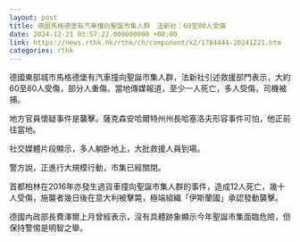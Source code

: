 ```yaml
---
layout: post
title: 德國馬格德堡有汽車撞向聖誕市集人群　法新社：60至80人受傷
date: 2024-12-21 03:57:22.000000000 +08:00
link: https://news.rthk.hk/rthk/ch/component/k2/1784444-20241221.htm
categories: rthk
---
```


德國東部城市馬格德堡有汽車撞向聖誕市集人群，法新社引述救援部門表示，大約60至80人受傷，部分人重傷。當地傳媒報道，至少一人死亡，多人受傷，司機被捕。

地方官員懷疑事件是襲擊。薩克森安哈爾特州州長哈塞洛夫形容事件可怕，他正前往當地。

社交媒體片段顯示，多人躺卧地上，大批救援人員到場。

警方說，正進行大規模行動，市集已經關閉。

首都柏林在2016年亦發生過貨車撞向聖誕市集人群的事件，造成12人死亡，幾十人受傷，施襲者幾日後在意大利被擊斃，極端組織「伊斯蘭國」承認發動襲擊。

德國內政部長費澤爾上月曾經表示，沒有具體跡象顯示今年聖誕市集面臨危險，但保持警惕是明智之舉。
